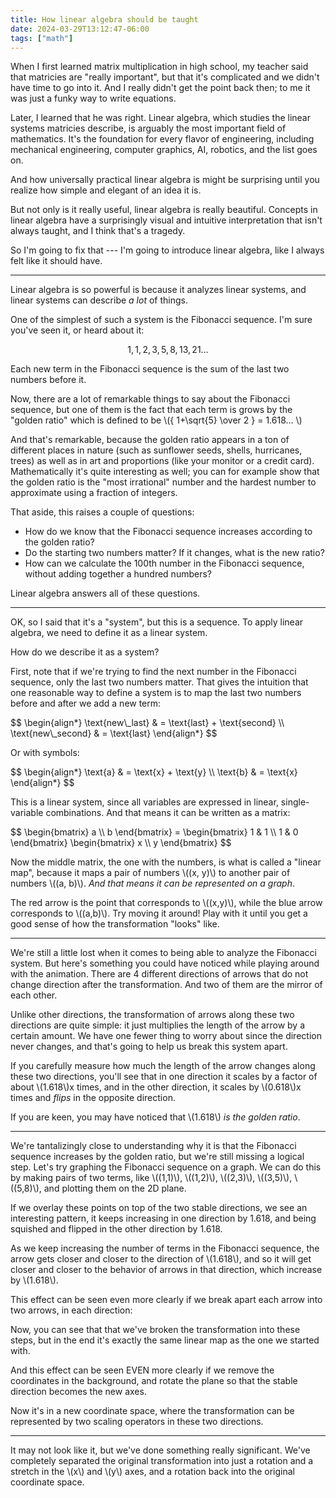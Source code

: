 ```yaml
---
title: How linear algebra should be taught
date: 2024-03-29T13:12:47-06:00
tags: ["math"]
---
```


When I first learned matrix multiplication in high school, my teacher said that matricies are "really
important", but that it's complicated and we didn't have time to go into it. And I really didn't get the point
back then; to me it was just a funky way to write equations.

Later, I learned that he was right. Linear algebra, which studies the linear systems matricies describe,
is arguably the most important field of mathematics. It's the foundation for every flavor of engineering,
including mechanical engineering, computer graphics, AI, robotics, and the list goes on.

And how universally practical linear algebra is might be surprising until you realize how simple and elegant
of an idea it is.

But not only is it really useful, linear algebra is really beautiful. Concepts in linear algebra have a
surprisingly visual and intuitive interpretation that isn't always taught, and I think that's a tragedy.

So I'm going to fix that --- I'm going to introduce linear algebra, like I always felt like it should have.

---

Linear algebra is so powerful is because it analyzes linear systems, and linear systems can describe _a lot_
of things.

One of the simplest of such a system is the Fibonacci sequence. I'm sure you've seen it, or heard about it:

$$
1, 1, 2, 3, 5, 8, 13, 21…
$$

Each new term in the Fibonacci sequence is the sum of the last two numbers before it.

Now, there are a lot of remarkable things to say about the Fibonacci sequence, but one of them is the fact
that each term is grows by the "golden ratio" which is defined to be \\({ 1+\sqrt{5} \over 2 } = 1.618… \\)

And that's remarkable, because the golden ratio appears in a ton of different places in nature (such as
sunflower seeds, shells, hurricanes, trees) as well as in art and proportions (like your monitor or a credit
card). Mathematically it's quite interesting as well; you can for example show that the golden ratio is the
"most irrational" number and the hardest number to approximate using a fraction of integers.

That aside, this raises a couple of questions:

- How do we know that the Fibonacci sequence increases according to the golden ratio?
- Do the starting two numbers matter? If it changes, what is the new ratio?
- How can we calculate the 100th number in the Fibonacci sequence, without adding together a hundred numbers?

Linear algebra answers all of these questions.

---

OK, so I said that it's a "system", but this is a sequence. To apply linear algebra, we need to define it as a
linear system.

How do we describe it as a system?

First, note that if we're trying to find the next number in the Fibonacci sequence, only the last two numbers matter. That gives the intuition that one reasonable way to define a system is to map the last two numbers before and after we add a new term:

<p>
$$
\begin{align*}
\text{new\_last} & = \text{last} + \text{second} \\
\text{new\_second} & = \text{last}
\end{align*}
$$
</p>

Or with symbols:

<p>
$$
\begin{align*}
\text{a} & = \text{x} + \text{y} \\
\text{b} & = \text{x}
\end{align*}
$$
</p>

This is a linear system, since all variables are expressed in linear, single-variable combinations. And
that means it can be written as a matrix:

<p>
$$
\begin{bmatrix}
a \\
b
\end{bmatrix}
=
\begin{bmatrix}
1 & 1 \\
1 & 0
\end{bmatrix}
\begin{bmatrix}
x \\
y
\end{bmatrix}
$$
</p>

Now the middle matrix, the one with the numbers, is what is called a "linear map", because it maps a pair of
numbers \\((x, y)\\) to another pair of numbers \\((a, b)\\). _And that means it can be represented on a
graph_.

<!-- todo interactible -->

The red arrow is the point that corresponds to \\((x,y)\\), while the blue arrow corresponds to \\((a,b)\\).
Try moving it around! Play with it until you get a good sense of how the transformation "looks" like.

<!-- todo animation of circle and square -->

---

We're still a little lost when it comes to being able to analyze the Fibonacci system. But here's something
you could have noticed while playing around with the animation. There are 4 different directions of arrows
that do not change direction after the transformation. And two of them are the mirror of each other.

Unlike other directions, the transformation of arrows along these two directions are quite simple: it just
multiplies the length of the arrow by a certain amount. We have one fewer thing to worry about since the
direction never changes, and that's going to help us break this system apart.

If you carefully measure how much the length of the arrow changes along these two directions, you'll see that
in one direction it scales by a factor of about \\(1.618\\)x times, and in the other direction, it scales by
\\(0.618\\)x times and _flips_ in the opposite direction.

If you are keen, you may have noticed that \\(1.618\\) _is the golden ratio_.

---

We're tantalizingly close to understanding why it is that the Fibonacci sequence increases by the golden
ratio, but we're still missing a logical step. Let's try graphing the Fibonacci sequence on a graph. We can do
this by making pairs of two terms, like \\((1,1)\\), \\((1,2)\\), \\((2,3)\\), \\((3,5)\\), \\((5,8)\\), and
plotting them on the 2D plane.

If we overlay these points on top of the two stable directions, we see an interesting pattern, it keeps
increasing in one direction by 1.618, and being squished and flipped in the other direction by 1.618.

As we keep increasing the number of terms in the Fibonacci sequence, the arrow gets closer and closer to the
direction of \\(1.618\\), and so it will get closer and closer to the behavior of arrows in that direction,
which increase by \\(1.618\\).

This effect can be seen even more clearly if we break apart each arrow into two arrows, in each direction:

<!-- animation of scale by 1.618, scale by 0.618, flip, and it slots directly into the new term -->

Now, you can see that that we've broken the transformation into these steps, but in the end it's exactly the
same linear map as the one we started with.

And this effect can be seen EVEN more clearly if we remove the coordinates in the background, and rotate the
plane so that the stable direction becomes the new axes.

<!-- animation of rotate coordinate axis, scale by 1.618, scale by 0.618, flip, and it slots directly into the new term -->

Now it's in a new coordinate space, where the transformation can be represented by two scaling operators in
these two directions.

---

It may not look like it, but we've done something really significant. We've completely separated the original
transformation into just a rotation and a stretch in the \\(x\\) and \\(y\\) axes, and a rotation back into
the original coordinate space.


